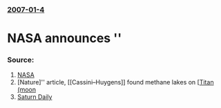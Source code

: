 ### [2007-01-4](/news/2007/01/4/index.md)

#  NASA announces ''




### Source:

1. [NASA](http://www.nasa.gov/multimedia/podcasting/jpl-cassini-20070103.html)
2. [Nature]'' article, [[Cassini–Huygens]] found methane lakes on [[Titan (moon](http://www.nature.com/nature/journal/v445/n7123/index.html)
3. [Saturn Daily](http://www.saturndaily.com/reports/Titan_Has_Liquid_Lakes_Scientists_Reports_Nature_999.html)
